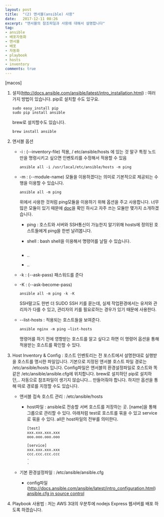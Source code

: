 ```yaml
---
layout: post
title:  "(2) 앤서블(ansible) 사용"
date:   2017-12-11 08:26
excerpt: "앤서블의 참조파일과 사용에 대해서 설명합니다"
tag:
- ansible
- 배포자동화
- 앤서블
- 배포
- 자동화
- playbook
- hosts
- inventory
comments: true
---
```


[macos]

1. 설치(http://docs.ansible.com/ansible/latest/intro_installation.html)
   : 여러가지 방법이 있습니다. pip로 설치할 수도 있구요.

   ```shell
   sudo easy_install pip
   sudo pip install ansible
   ```

   brew로 설치할수도 있습니다.

   ```shell
   brew install ansible
   ```

2. 앤서블 옵션

   - -i : (--inventory-file) 적용, / etc/ansible/hosts 에 있는 것 말구 특정 노드만을 명령시키고 싶으면 인벤토리를 수정해서 적용할 수 있음

     ```shell
     ansible all -i /usr/local/etc/ansible/hosts -m ping
     ```

   - -m : (--module-name) 모듈을 이용하겠다는 의미로 기본적으로 제공되는 수행을 이용할 수 있습니다.

     ```shell
     ansible all -m ping
     ```

     위에서 사용한 것처럼 ping모듈을 이용하기 위해 옵션을 주고 사용합니다. 너무 많은 모듈이 있기 때문에 [doc](http://docs.ansible.com/ansible/latest/list_of_all_modules.html)을 확인 하시고 자주 쓰는 모듈만 몇가지 소개하겠습니다.

     - ping : 호스트와 서버와 SSH통신이 가능한지 알기위해 hosts에 정의된 호스트들에게 ping을 한번 날려봅니다.

     - shell : bash shell을 이용해서 명령어를 날릴 수 있습니다.

       ```shell

       ```

     - ..

     - ..

   - -k : (--ask-pass) 패스워드를 준다

   - -K : (--ask-become-pass)

     ```shell
     ansible all -m ping -k -K
     ```

     SSH말고도 한번 더 SUDO SSH 키를 묻는데, 실제 작업환경에서는 유저와 관리자가 다를 수 있고, 관리자의 키를 필요로하는 경우가 있기 때문에 사용한다.

   - --list-hosts : 적용되는 호스트들을 보여준다.

     ```shell
     ansible nginx -m ping —list-hosts
     ```

     명령어를 하기 전에 영향받는 호스트를 알고 싶다고 하면 이 명령어 옵션을 통해 적용받는 호스트를 확인할 수 있다.

3. Host Inventory & Config
   : 호스트 인벤토리는 전 포스트에서 설명한대로 실행받을 호스트를 명시한 파일입니다. 기본으로 지정된 앤서블 호스트 파일 경로는 /etc/ansible/hosts 입니다. Config파일은 앤서블의 환경설정파일로 호스트와 똑같은 /etc/ansible/ansible.cfg에 위치합니다. brew로 설치하던 pip로 설치하던,.. 자동으로 참조파일이 생기지 않습니다…  만들어줘야 합니다. 하지만 옵션을 통해 따로 경로를 지정할 수도 있습니다.

   - 앤서블 접속 호스트 관리 : /etc/ansible/hosts

     - host파일 : ansible로 전송할 서버 호스트를 저장하는 곳. [name]을 통해 그룹으로 관리할 수 있다. 아래처럼 test로 호스트를 묶을 수 있고 service로 묶을 수 있다. all은 host파일의 전부를 의미한다.

       ```
       [test]
       xxx.xxx.xxx.xxx
       ooo.ooo.ooo.ooo

       [service]
       xxx.xxx.xxx.xxx
       ccc.ccc.ccc.ccc
       .
       .
       ```

   - 기본 환경설정파일 : /etc/ansible/ansible.cfg

     - config파일(http://docs.ansible.com/ansible/latest/intro_configuration.html) [ansible.cfg in source control](https://raw.github.com/ansible/ansible/devel/examples/ansible.cfg)

4. Playbook 사용법
   : 저는 AWS 3대의 우분투에 nodejs Express 웹서버를 배포 하도록 하겠습니다.  
